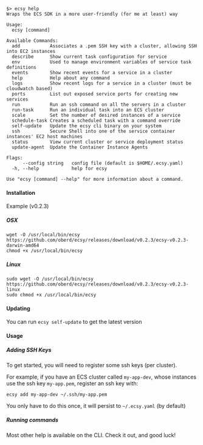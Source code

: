 ```
$> ecsy help
Wraps the ECS SDK in a more user-friendly (for me at least) way

Usage:
  ecsy [command]

Available Commands:
  add           Associates a .pem SSH key with a cluster, allowing SSH into EC2 instances
  describe      Show current task configuration for service
  env           Used to manage environment variables of service task definitions
  events        Show recent events for a service in a cluster
  help          Help about any command
  logs          Show recent logs for a service in a cluster (must be cloudwatch based)
  ports         List out exposed service ports for creating new services
  run           Run an ssh command on all the servers in a cluster
  run-task      Run an individual task into an ECS cluster
  scale         Set the number of desired instances of a service
  schedule-task Creates a scheduled task with a command override
  self-update   Update the ecsy cli binary on your system
  ssh           Secure Shell into one of the service container instances' EC2 host machines
  status        View current cluster or service deployment status
  update-agent  Update the Container Instance Agents

Flags:
      --config string   config file (default is $HOME/.ecsy.yaml)
  -h, --help            help for ecsy

Use "ecsy [command] --help" for more information about a command.
```

#### Installation

Example (v0.2.3)

##### OSX

```
wget -O /usr/local/bin/ecsy https://github.com/oberd/ecsy/releases/download/v0.2.3/ecsy-v0.2.3-darwin-amd64
chmod +x /usr/local/bin/ecsy
```

##### Linux

```
sudo wget -O /usr/local/bin/ecsy https://github.com/oberd/ecsy/releases/download/v0.2.3/ecsy-v0.2.3-linux
sudo chmod +x /usr/local/bin/ecsy
```

#### Updating

You can run `ecsy self-update` to get the latest version

#### Usage

##### Adding SSH Keys

To get started, you will need to register some ssh keys (per cluster).

For example, if you have an ECS cluster called `my-app-dev`, whose instances
use the ssh key `my-app.pem`, register an ssh key with:

```
ecsy add my-app-dev ~/.ssh/my-app.pem
```

You only have to do this once, it will persist to `~/.ecsy.yaml` (by default)

##### Running commands

Most other help is available on the CLI.  Check it out, and good luck!
